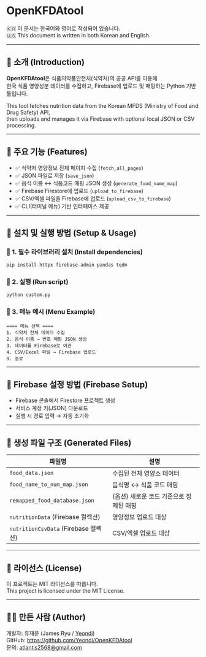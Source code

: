 # OpenKFDAtool  
🇰🇷 이 문서는 한국어와 영어로 작성되어 있습니다.  
🇺🇸 This document is written in both Korean and English.

---

## 🧾 소개 (Introduction)

**OpenKFDAtool**은 식품의약품안전처(식약처)의 공공 API를 이용해  
한국 식품 영양성분 데이터를 수집하고, Firebase에 업로드 및 매핑하는 Python 기반 툴입니다.

This tool fetches nutrition data from the Korean MFDS (Ministry of Food and Drug Safety) API,  
then uploads and manages it via Firebase with optional local JSON or CSV processing.

---

## 🔧 주요 기능 (Features)

- ✅ 식약처 영양정보 전체 페이지 수집 (`fetch_all_pages`)
- ✅ JSON 파일로 저장 (`save_json`)
- ✅ 음식 이름 ↔ 식품코드 매핑 JSON 생성 (`generate_food_name_map`)
- ✅ Firebase Firestore에 업로드 (`upload_to_firebase`)
- ✅ CSV/엑셀 파일을 Firebase에 업로드 (`upload_csv_to_firebase`)
- ✅ CLI(터미널 메뉴) 기반 인터페이스 제공

---

## 🚀 설치 및 실행 방법 (Setup & Usage)

### 🔹 1. 필수 라이브러리 설치 (Install dependencies)
```bash
pip install httpx firebase-admin pandas tqdm
```

### 🔹 2. 실행 (Run script)
```bash
python custom.py
```

### 🔹 3. 메뉴 예시 (Menu Example)
```
==== 메뉴 선택 ====
1. 식약처 전체 데이터 수집
2. 음식 이름 → 번호 매핑 JSON 생성
3. 데이터를 Firebase로 이관
4. CSV/Excel 파일 → Firebase 업로드
0. 종료
```

---

## 🔐 Firebase 설정 방법 (Firebase Setup)

- Firebase 콘솔에서 Firestore 프로젝트 생성
- 서비스 계정 키(JSON) 다운로드
- 실행 시 경로 입력 → 자동 초기화

---

## 📁 생성 파일 구조 (Generated Files)

| 파일명 | 설명 |
|--------|------|
| `food_data.json` | 수집된 전체 영양소 데이터 |
| `food_name_to_num_map.json` | 음식명 ↔ 식품 코드 매핑 |
| `remapped_food_database.json` | (옵션) 새로운 코드 기준으로 정제된 매핑 |
| `nutritionData` (Firebase 컬렉션) | 영양정보 업로드 대상 |
| `nutritionCsvData` (Firebase 컬렉션) | CSV/엑셀 업로드 대상 |

---

## 📜 라이선스 (License)

이 프로젝트는 MIT 라이선스를 따릅니다.  
This project is licensed under the MIT License.

---

## 🙋‍♂️ 만든 사람 (Author)

개발자: 유재윤 (James Ryu / [Yeondi](https://github.com/Yeondi))  
GitHub: https://github.com/Yeondi/OpenKFDAtool  
문의: atlantis2568@gmail.com
